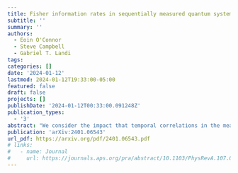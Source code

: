 ```yaml
---
title: Fisher information rates in sequentially measured quantum systems
subtitle: ''
summary: ''
authors:
  - Eoin O'Connor
  - Steve Campbell
  - Gabriel T. Landi
tags:
categories: []
date: '2024-01-12'
lastmod: 2024-01-12T19:33:00-05:00
featured: false
draft: false
projects: []
publishDate: '2024-01-12T00:33:00.091248Z'
publication_types:
  - '3'
abstract: "We consider the impact that temporal correlations in the measurement statistics can have on the achievable precision in a sequential metrological protocol. In this setting, and for a single quantum probe, we establish that it is the transitions between the measurement basis states that plays the most significant role in determining the precision, with the resulting conditional Fisher information being interpretable as a rate of information acquisition. Projective measurements are shown to elegantly demonstrate this in two disparate estimation settings. Firstly, in determining the temperature of an environment and, secondly, to ascertain a parameter of the system Hamiltonian. In both settings we show that the sequential estimation approach can provide a useful method to enhance the achievable precision."
publication: 'arXiv:2401.06543'
url_pdf: https://arxiv.org/pdf/2401.06543.pdf
# links:
#   - name: Journal
#     url: https://journals.aps.org/pra/abstract/10.1103/PhysRevA.107.012209
---
```

